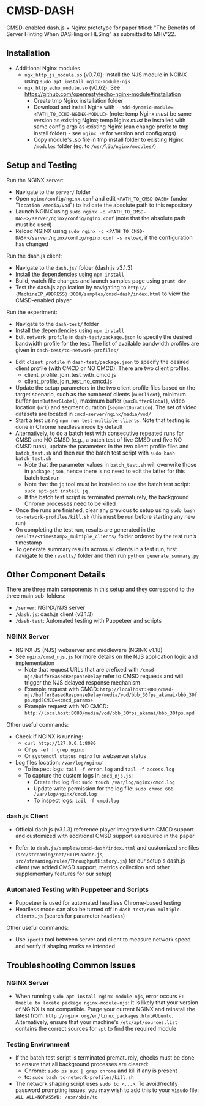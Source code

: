# CMSD-DASH
CMSD-enabled dash.js + Nginx prototype for paper titled: "The Benefits of Server Hinting When DASHing or HLSing" as submitted to MHV'22. 
<!-- [Here](CMCD_Results_2020_04.pdf) is an early version presented in the DASH-IF special session on April 9th, 2021. -->

## Installation

- Additional Nginx modules 
    - `ngx_http_js_module.so` (v0.7.0): Install the NJS module in NGINX using `sudo apt install nginx-module-njs`
    - `ngx_http_echo_module.so` (v0.62): See https://github.com/openresty/echo-nginx-module#installation 
        - Create tmp Nginx installation folder
        - Download and install Nginx with `--add-dynamic-module=<PATH_TO_ECHO-NGINX-MODULE>` (note: temp Nginx *must* be same version as existing Nginx; temp Nginx *must* be installed with same config args as existing Nginx (can change prefix to tmp install folder) - see `nginx -V` for version and config args)
        - Copy module's .so file in tmp install folder to existing Nginx `/modules` folder (eg. to `/usr/lib/nginx/modules/`)

## Setup and Testing

Run the NGINX server:
- Navigate to the `server/` folder
- Open `nginx/config/nginx.conf` and edit `<PATH_TO_CMSD-DASH>` (under "`location /media/vod`") to indicate the absolute path to this repository
- Launch NGINX using `sudo nginx -c <PATH_TO_CMSD-DASH>/server/nginx/config/nginx.conf` (note that the absolute path must be used)
- Reload NGINX using `sudo nginx -c <PATH_TO_CMSD-DASH>/server/nginx/config/nginx.conf -s reload`, if the configuration has changed
<!-- - Test the NJS application `cmsd_njs.js` with CMSD using `http://⟨MachineIP_ADDRESS⟩:8080/cmsd-njs/testProcessQuery?CMCD=bl%3D21300` and verify that it returns a value of 21300 for buffer length (bl) -->

Run the dash.js client:
- Navigate to the `dash.js/` folder (dash.js v3.1.3)
- Install the dependencies using `npm install`
- Build, watch file changes and launch samples page using `grunt dev`
- Test the dash.js application by navigating to `http://⟨MachineIP_ADDRESS⟩:3000/samples/cmsd-dash/index.html` to view the CMSD-enabled player

Run the experiment:
- Navigate to the `dash-test/` folder
- Install the dependencies using `npm install`
- Edit `network_profile` in `dash-test/package.json` to specify the desired bandwidth profile for the test. The list of available bandwidth profiles are given in `dash-test/tc-network-profiles/`
<!-- - Edit `maxCapacityBitsPerS` in `cmcd-server/nginx/cmcd_njs.js` according to the selected bandwidth profile. Reload the NGINX config since we made a configuration change -->
- Edit `client_profile` in `dash-test/package.json` to specify the desired client profile (with CMCD or NO CMCD). There are two client profiles:
    - client_profile_join_test_with_cmcd.js
    - client_profile_join_test_no_cmcd.js
- Update the setup parameters in the two client profile files based on the target scenario, such as the numberof clients (`numClient`), minimum buffer (`minBufferGlobal`), maximum buffer (`maxBufferGlobal`), video location (`url`) and segment duration (`segmentDuration`). The set of video datasets are located in `cmcd-server/nginx/media/vod/`
- Start a test using `npm run test-multiple-clients`. Note that testing is done in Chrome headless mode by default
- Alternatively, to do a batch test with consecutive repeated runs for CMSD and NO CMSD (e.g., a batch test of five CMSD and five NO CMSD runs), update the parameters in the two client profile files and `batch_test.sh` and then run the batch test script with `sudo bash batch_test.sh`
    - Note that the parameter values in `batch_test.sh` will overwrite those in `package.json`, hence there is no need to edit the latter for this batch test run
    - Note that the `jq` tool must be installed to use the batch test script: `sudo apt-get install jq`
    - If the batch test script is terminated prematurely, the background Chrome processes need to be killed
- Once the runs are finished, clear any previous tc setup using `sudo bash tc-network-profiles/kill.sh` (this must be run before starting any new run)
- On completing the test run, results are generated in the `results/<timestamp>_multiple_clients/` folder ordered by the test run’s timestamp
- To generate summary results across all clients in a test run, first navigate to the `results/` folder and then run `python generate_summary.py`



## Other Component Details

There are three main components in this setup and they correspond to the three main sub-folders:

- `/server`: NGINX/NJS server
- `/dash.js`: dash.js client (v3.1.3)
- `/dash-test`: Automated testing with Puppeteer and scripts


### NGINX Server

- NGINX JS (NJS) webserver and middleware (NGINX v1.18)
- See `nginx/cmsd_njs.js` for more details on the NJS application logic and implementation
    - Note that request URLs that are prefixed with `/cmsd-njs/bufferBasedResponseDelay` refer to CMSD requests and will trigger the NJS delayed response mechanism
    - Example request with CMCD: `http://localhost:8080/cmsd-njs/bufferBasedResponseDelay/media/vod/bbb_30fps_akamai/bbb_30fps.mpd?CMCD=<cmcd_params>` 
    - Example request with NO CMCD: `http://localhost:8080/media/vod/bbb_30fps_akamai/bbb_30fps.mpd`

Other useful commands:
- Check if NGINX is running:
  - `curl http://127.0.0.1:8080`
  - Or `ps -ef | grep nginx`
  - Or `systemctl status nginx` for webserver status
- Log files location: `/var/log/nginx/`
  - To inspect logs: `tail -f error.log` and `tail -f access.log`
  - To capture the custom logs in `cmcd_njs.js`:
    - Create the log file: `sudo touch /var/log/nginx/cmcd.log`
    - Update write permission for the log file: `sudo chmod 666 /var/log/nginx/cmcd.log`
    - To inspect logs: `tail -f cmcd.log`

### dash.js Client

- Official dash.js (v3.1.3) reference player integrated with CMCD support and customized with additional CMSD support as required in the paper
<!-- - Refer to `dash.js/samples/advanced/cmcd.html` for the offical CMCD-enabled sample player (basic sample) -->
- Refer to `dash.js/samples/cmsd-dash/index.html` and customized `src` files (`src/streaming/net/HTTPLoader.js`, `src/streaming/rules/ThroughputHistory.js`) for our setup's dash.js client (we added CMSD support, metrics collection and other supplementary features for our setup)

### Automated Testing with Puppeteer and Scripts

- Puppeteer is used for automated headless Chrome-based testing
- Headless mode can also be turned off in `dash-test/run-multiple-clients.js` (search for parameter `headless`)

Other useful commands:
- Use `iperf3` tool between server and client to measure network speed and verify if shaping works as intended



## Troubleshooting Common Issues

### NGINX Server

- When running `sudo apt install nginx-module-njs`, error occurs `E: Unable to locate package nginx-module-njs`: It is likely that your version of NGINX is not compatible. Purge your current NGINX and reinstall the latest from: `http://nginx.org/en/linux_packages.html#Ubuntu`. Alternatively, ensure that your machine's `/etc/apt/sources.list` contains the correct sources for `apt` to find the required module

### Testing Environment

- If the batch test script is terminated prematurely, checks must be done to ensure that all background processes are cleared:
    - Chrome: `sudo ps aux | grep chrome` and kill if any is present
    - tc: `sudo bash tc-network-profiles/kill.sh`
- The network shaping script uses `sudo tc <...>`. To avoid/rectify password prompting issues, you may wish to add this to your `visudo` file: `ALL ALL=NOPASSWD: /usr/sbin/tc`
